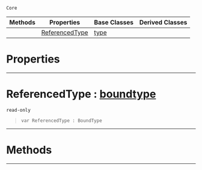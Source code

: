 `Core`

|Methods|Properties|Base Classes|Derived Classes|
|---|---|---|---|
| |[ ReferencedType](https://github.com/PlasmaEngine/PlasmaDocs/tree/master/docs/C%2B%2B/code_reference/lightning_base_types/indirectiontype.markdown#referencedtype-plasma-engi)|[type](https://github.com/PlasmaEngine/PlasmaDocs/tree/master/docs/C%2B%2B/code_reference/lightning_base_types/type.markdown)| |


 #  Properties


---  
 #  ReferencedType : [boundtype](https://github.com/PlasmaEngine/PlasmaDocs/tree/master/docs/C%2B%2B/code_reference/lightning_base_types/boundtype.markdown)

 `read-only`

> 
> ``` lang=cpp, name=Lightning
> var ReferencedType : BoundType


---  
 #  Methods


---  
 

 